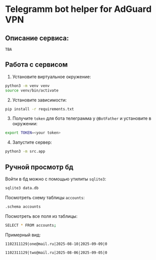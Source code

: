 # Telegramm bot helper for AdGuard VPN

## Описание сервиса:

`TBA`

## Работа с сервисом

1) Установите виртуальное окружение:

```bash
python3 -m venv venv
source venv/bin/activate
```

2) Установите зависимости:

```bash
pip install -r requirements.txt
```

3) Получите `token` для бота телеграмма у `@BotFather` и установите в окружении:

```bash
export TOKEN=<your token>
```

4) Запустите сервер:

```bash
python3 -m src.app
```

## Ручной просмотр бд

Войти в бд можно с помощью утилиты `sqlite3`:

```bash
sqlite3 data.db
```

Посмотреть схему таблицы `accounts`:

```bash
.schema accounts
```

Посмотреть все поля из таблицы:

```bash
SELECT * FROM accounts;
```

Примерный вид:

`1102311129|one@mail.ru|2025-08-10|2025-09-09|0`

`1102311129|two@mail.ru|2025-08-06|2025-09-05|0`